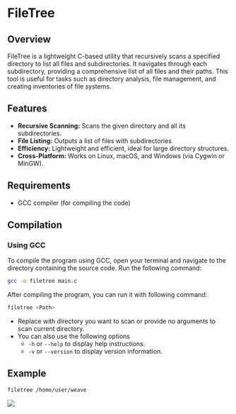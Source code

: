 # FileTree

## Overview

 FileTree is a lightweight C-based utility that recursively scans a specified directory to list all files and subdirectories. It navigates through each subdirectory, providing a comprehensive list of all files and their paths. This tool is useful for tasks such as directory analysis, file management, and creating inventories of file systems.

## Features

- **Recursive Scanning:** Scans the given directory and all its subdirectories.
- **File Listing:** Outputs a list of files with subdirectories
- **Efficiency:** Lightweight and efficient, ideal for large directory structures.
- **Cross-Platform:** Works on Linux, macOS, and Windows (via Cygwin or MinGW).

## Requirements

- GCC compiler (for compiling the code)

## Compilation

### Using GCC

To compile the program using GCC, open your terminal and navigate to the directory containing the source code. Run the following command:

```bash
gcc -o filetree main.c
```
After compiling the program, you can run it with following command:
```bash
filetree <Path>
```
* Replace <Path> with directory you want to scan or provide no arguments to scan current directory.
* You can also use the following options
    * `-h` or `--help` to display help instructions.
    * `-v` or `--version` to display version information.
## Example
```bash
filetree /home/user/weave
```
<img src="assets/filetreeExample.gif">
